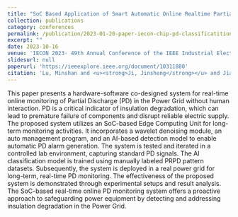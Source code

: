 ```yaml
---
title: "SoC Based Application of Smart Automatic Online Realtime Partial Discharge Condition Monitoring System for the Power Grid"
collection: publications
category: conferences
permalink: /publication/2023-01-20-paper-iecon-chip-pd-classificatition
excerpt: ""
date: 2023-10-16
venue: 'IECON 2023- 49th Annual Conference of the IEEE Industrial Electronics Society'
slidesurl: null
paperurl: 'https://ieeexplore.ieee.org/document/10311880'
citation: 'Lu, Minshan and <u><strong>Ji, Jinsheng</strong></u> and Jiang, Guanlin and Zhou, Shu and Li, Hongqun and Zheng, Yuanjin, "SoC Based Application of Smart Automatic Online Realtime Partial Discharge Condition Monitoring System for the Power Grid," IECON 2023- 49th Annual Conference of the IEEE Industrial Electronics Society, Singapore, Singapore, 2023, pp. 1-6, doi: 10.1109/IECON51785.2023.10311880.'
---
```

This paper presents a hardware-software co-designed system for real-time online monitoring of Partial Discharge (PD) in the Power Grid without human interaction. PD is a critical indicator of insulation degradation, which can lead to premature failure of components and disrupt reliable electric supply. The proposed system utilizes an SoC-based Edge Computing Unit for long-term monitoring activities. It incorporates a wavelet denoising module, an auto management program, and an AI-based detection model to enable automatic PD alarm generation. The system is tested and iterated in a controlled lab environment, capturing standard PD signals. The AI classification model is trained using manually labeled PRPD pattern datasets. Subsequently, the system is deployed in a real power grid for long-term, real-time PD monitoring. The effectiveness of the proposed system is demonstrated through experimental setups and result analysis. The SoC-based real-time online PD monitoring system offers a proactive approach to safeguarding power equipment by detecting and addressing insulation degradation in the Power Grid.
